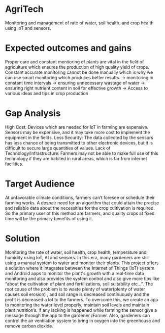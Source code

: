 # AgriTech

Monitoring and management of rate of water, soil health, and crop health using IoT and sensors.

# Expected outcomes and gains

Proper care and constant monitoring of plants are vital in the field of agriculture
which ensures the production of high quality yield of crops.
Constant accurate monitoring cannot be done manually which is why we can use smart
monitoring which produces better results.
-> monitoring in constant time intervals
-> ensuring unnecessary wastage of water 
-> ensuring right nutrient content in soil for effective growth
-> Access to various ideas and tips in crop production

# Gap Analysis

High Cost: Devices which are needed for IoT in farming are expensive. Sensors may be expensive, and it may take more cost to implement the equipment in the fields.
Less Security: The data collected by the sensors has less chance of being transmitted to other electronic devices, but it is difficult to secure large quantities of values.
Lack of Technology/Infrastructure: Farmers may not be able to make full use of this technology if they are habited in rural areas, which is far from internet facilities.

# Target Audience

At unfavorable climate conditions, farmers can’t foresee or schedule their farming works. A despair need for an algorithm that could attain the precise and reliable data about the necessities for the crop cultivation is required. So the primary user of this method are farmers, and quality crops at fixed time will be the primary benefits of using it.

# Solution

Monitoring the rate of water, soil health, crop health, temperature and humidity using IoT, AI and sensors. In this era, many gardeners are still using a manual system to water and monitor their plants. This project offers a solution where it integrates between the Internet of Things (IoT) system and Android apps to monitor the plant's growth with a real-time data monitoring and also provides the system control and also give more tips like “about the cultivation of plant and fertilizations, soil suitability etc…”. The root cause of the problem is to waste plenty of water(plenty of water causes soil erosion) , and soil range is decreased continuously and the profit is decreased a lot to the farmers. To overcome this, we create an app to monitoring the water level properly, maintain soil levels and maintain plant nutrition’s. If any lacking is happened while farming the sensor give a message through the app to the gardener /Farmer. Also, gardeners can control the air ventilation system to bring in oxygen into the greenhouse and remove carbon dioxide.
